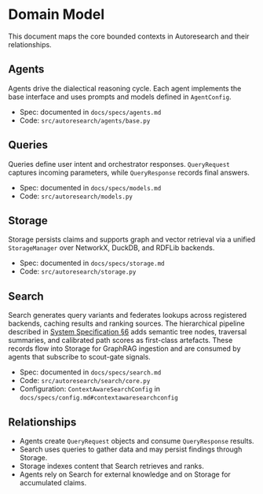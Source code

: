 # Domain Model

This document maps the core bounded contexts in Autoresearch and their
relationships.

## Agents

Agents drive the dialectical reasoning cycle. Each agent implements the base
interface and uses prompts and models defined in `AgentConfig`.

- Spec: documented in `docs/specs/agents.md`
- Code: `src/autoresearch/agents/base.py`

## Queries

Queries define user intent and orchestrator responses. `QueryRequest` captures
incoming parameters, while `QueryResponse` records final answers.

- Spec: documented in `docs/specs/models.md`
- Code: `src/autoresearch/models.py`

## Storage

Storage persists claims and supports graph and vector retrieval via a unified
`StorageManager` over NetworkX, DuckDB, and RDFLib backends.

- Spec: documented in `docs/specs/storage.md`
- Code: `src/autoresearch/storage.py`

## Search

Search generates query variants and federates lookups across registered
backends, caching results and ranking sources. The hierarchical pipeline
described in
[System Specification §6](specification.md#6-search)
adds semantic tree nodes, traversal summaries, and calibrated path scores as
first-class artefacts. These records flow into Storage for GraphRAG ingestion
and are consumed by agents that subscribe to scout-gate signals.

- Spec: documented in `docs/specs/search.md`
- Code: `src/autoresearch/search/core.py`
- Configuration: `ContextAwareSearchConfig` in
  `docs/specs/config.md#contextawaresearchconfig`

## Relationships

- Agents create `QueryRequest` objects and consume `QueryResponse` results.
- Search uses queries to gather data and may persist findings through Storage.
- Storage indexes content that Search retrieves and ranks.
- Agents rely on Search for external knowledge and on Storage for accumulated
  claims.

